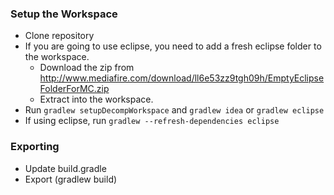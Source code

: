 ### Setup the Workspace ###

* Clone repository
* If you are going to use eclipse, you need to add a fresh eclipse folder to the workspace. 
	* Download the zip from http://www.mediafire.com/download/ll6e53zz9tgh09h/EmptyEclipseFolderForMC.zip
	* Extract into the workspace.
* Run `gradlew setupDecompWorkspace` and `gradlew idea` or `gradlew eclipse`
* If using eclipse, run `gradlew --refresh-dependencies eclipse`


### Exporting ###

* Update build.gradle 
* Export (gradlew build)